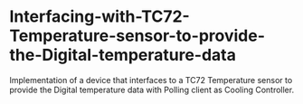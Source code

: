 # Interfacing-with-TC72-Temperature-sensor-to-provide-the-Digital-temperature-data
Implementation of a device that interfaces to a TC72 Temperature sensor to provide the Digital temperature data with Polling client as Cooling Controller.
